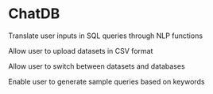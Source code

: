 # ChatDB
Translate user inputs in SQL queries through NLP functions

Allow user to upload datasets in CSV format

Allow user to switch between datasets and databases

Enable user to generate sample queries based on keywords 


